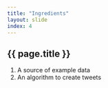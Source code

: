 ```yaml
---
title: "Ingredients"
layout: slide
index: 4
---
```


<section>
    <h1>{{ page.title }}</h1>
    <ol>
        <li>A source of example data</li>
        <li>An algorithm to create tweets</li>
    </ol>
</section>
